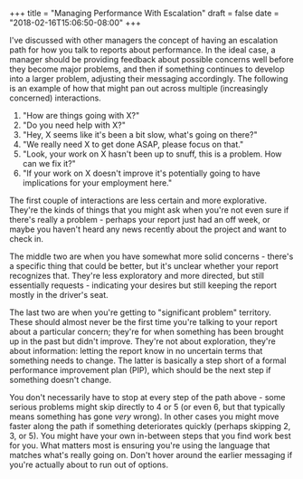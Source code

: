 +++
title = "Managing Performance With Escalation"
draft = false
date = "2018-02-16T15:06:50-08:00"
+++

I've discussed with other managers the concept of having an escalation path for how you talk to reports about performance.
In the ideal case, a manager should be providing feedback about possible concerns well before they become major problems,
and then if something continues to develop into a larger problem, adjusting their messaging accordingly. The following is
an example of how that might pan out across multiple (increasingly concerned) interactions.  

1. "How are things going with X?"
2. "Do you need help with X?"
3. "Hey, X seems like it's been a bit slow, what's going on there?"
4. "We really need X to get done ASAP, please focus on that."
5. "Look, your work on X hasn't been up to snuff, this is a problem. How can we fix it?"
6. "If your work on X doesn't improve it's potentially going to have implications for your employment here."

The first couple of interactions are less certain and more explorative. They're the kinds of things that you might ask when you're not
even sure if there's really a problem - perhaps your report just had an off week, or maybe you haven't heard any news recently about the
project and want to check in.

The middle two are when you have somewhat more solid concerns - there's a specific thing that could be better, but it's unclear whether
your report recognizes that. They're less exploratory and more directed, but still essentially requests - indicating your desires but
still keeping the report mostly in the driver's seat.

The last two are when you're getting to "significant problem" territory. These should almost never be the first time you're talking
to your report about a particular concern; they're for when something has been brought up in the past but didn't improve. They're not
about exploration, they're about information: letting the report know in no uncertain terms that something needs to change. The latter
is basically a step short of a formal performance improvement plan (PIP), which should be the next step if something doesn't change.

You don't necessarily have to stop at every step of the path above - some serious problems might skip directly to 4 or 5 (or even 6, but
that typically means something has gone *very* wrong). In other cases you might move faster along the path if something deteriorates quickly
(perhaps skipping 2, 3, or 5). You might have your own in-between steps that you find work best for you. What matters most is ensuring you're
using the language that matches what's really going on. Don't hover around the earlier messaging if you're actually about to run out of options.
